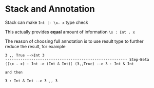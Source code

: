 # Stack and Annotation

Stack can make `Int |- \x. x` type check

This actually provides **equal** amount of information `\x : Int . x`

The reason of choosing full annotation is to use result type to further reduce the result, for example

```
3 ,, True -->Int 3
-------------------------------------------------------- Step-Beta
((\x . x) : Int -> (Int & Int)) (3,,True) --> 3 : Int & Int

and then

3 : Int & Int --> 3 ,, 3
```